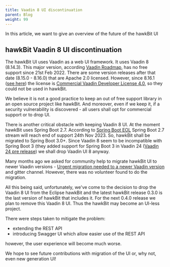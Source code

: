 ```yaml
---
title: Vaadin 8 UI discontinuation
parent: Blog
weight: 99
---
```


In this article, we want to give an overview of the future of the hawkBit UI

## hawkBit Vaadin 8 UI discontinuation

The hawkBit UI uses Vaadin as a web UI framework. It uses Vaadin 8 (8.14.3). This major version, according [Vaadin Roadmap](https://vaadin.com/roadmap), has no free support since 21st Feb 2022. There are some version releases after that date (8.15.0 - 8.16.0) that are Apache 2.0 licensed. However, since 8.16.1 ([see here](https://mvnrepository.com/artifact/com.vaadin/vaadin-server)) the license is [Commercial Vaadin Developer License 4.0](https://vaadin.com/license/cvdl-4.0), so they could not be used in hawkBit.

We believe it is not a good practice to keep an out of free support library in an open source project like hawkBit. And moreover, even if we keep it, if a security vulnerability is discovered - all users shall opt for commercial support or to drop UI.

There is another critical obstacle with keeping Vaadin 8 UI. At the moment hawkBit uses Spring Boot 2.7. According to [Spring Boot EOL](https://endoflife.date/spring-boot) Spring Boot 2.7 stream will reach end of support 24th Nov 2023. So, hawkBit shall be migrated to Spring Boot 3.0+. Since Vaadin 8 seem to be incompatible with Spring Boot 3 (they added support for Spring Boot 3 in Vaadin 24 ([Vaadin 24 pre release](https://vaadin.com/blog/vaadin-24-pre-release-available-for-spring-boot-3.0)) we shall drop Vaadin UI 8 anyway.

Many months ago we asked for community help to migrate hawkBit UI to newer Vaadin versions - [Urgent migration needed to a newer Vaadin version
](https://github.com/eclipse-hawkbit/hawkbit/issues/1376) and gitter channel. However, there was no volunteer found to do the migration.

All this being said, unfortunately, we've come to the decision to drop the Vaadin 8 UI from the Eclipse hawkBit and the latest hawkBit release 0.3.0 is the last version of hawkBit that includes it. For the next 0.4.0 release we plan to remove this Vaadin 8 UI. Thus the hawkBit may become an UI-less project.

There were steps taken to mitigate the problem: 
* extending the REST API
* introducing Swagger UI which allow easier use of the REST API

however, the user experience will become much worse.

We hope to see future contributions with migration of the UI or, why not, even new generation UI! 

